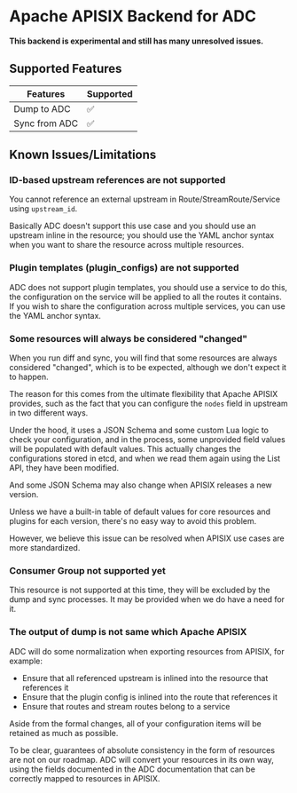# Apache APISIX Backend for ADC

**This backend is experimental and still has many unresolved issues.**

## Supported Features

| Features      | Supported |
| ------------- | --------- |
| Dump to ADC   | ✅        |
| Sync from ADC | ✅        |

## Known Issues/Limitations

### ID-based upstream references are not supported

You cannot reference an external upstream in Route/StreamRoute/Service using `upstream_id`.

Basically ADC doesn't support this use case and you should use an upstream inline in the resource; you should use the YAML anchor syntax when you want to share the resource across multiple resources.

### Plugin templates (plugin_configs) are not supported

ADC does not support plugin templates, you should use a service to do this, the configuration on the service will be applied to all the routes it contains. If you wish to share the configuration across multiple services, you can use the YAML anchor syntax.

### Some resources will always be considered "changed"

When you run diff and sync, you will find that some resources are always considered "changed", which is to be expected, although we don't expect it to happen.

The reason for this comes from the ultimate flexibility that Apache APISIX provides, such as the fact that you can configure the `nodes` field in upstream in two different ways.

Under the hood, it uses a JSON Schema and some custom Lua logic to check your configuration, and in the process, some unprovided field values will be populated with default values. This actually changes the configurations stored in etcd, and when we read them again using the List API, they have been modified.

And some JSON Schema may also change when APISIX releases a new version.

Unless we have a built-in table of default values for core resources and plugins for each version, there's no easy way to avoid this problem.

However, we believe this issue can be resolved when APISIX use cases are more standardized.

### Consumer Group not supported yet

This resource is not supported at this time, they will be excluded by the dump and sync processes. It may be provided when we do have a need for it.

### The output of dump is not same which Apache APISIX

ADC will do some normalization when exporting resources from APISIX, for example:

- Ensure that all referenced upstream is inlined into the resource that references it
- Ensure that the plugin config is inlined into the route that references it
- Ensure that routes and stream routes belong to a service

Aside from the formal changes, all of your configuration items will be retained as much as possible.

To be clear, guarantees of absolute consistency in the form of resources are not on our roadmap. ADC will convert your resources in its own way, using the fields documented in the ADC documentation that can be correctly mapped to resources in APISIX.
